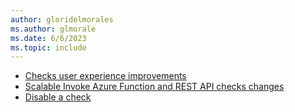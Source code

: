 ```yaml
---
author: gloridelmorales
ms.author: glmorale
ms.date: 6/6/2023
ms.topic: include
---
```


- [Checks user experience improvements](#checks-user-experience-improvements) 
- [Scalable Invoke Azure Function and REST API checks changes](#scalable-invoke-azure-function-and-rest-api-checks-changes)
- [Disable a check](#disable-a-check)